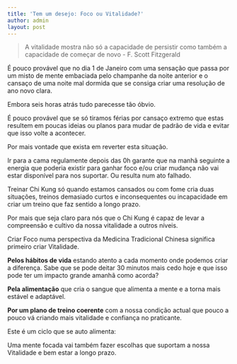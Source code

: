 ```yaml
---
title: 'Tem um desejo: Foco ou Vitalidade?'
author: admin
layout: post
---
```

>A vitalidade mostra não só a capacidade de persistir como também a capacidade de começar de novo - F. Scott Fitzgerald

É pouco provável que no dia 1 de Janeiro com uma sensação que passa por um misto de mente embaciada pelo champanhe da noite anterior e o cansaço de uma noite mal dormida que se consiga criar uma resolução de ano novo clara.

Embora seis horas atrás tudo parecesse tão óbvio.

É pouco provável que se só tiramos férias por cansaço extremo que estas resultem em poucas ideias ou planos para mudar de padrão de vida e evitar que isso volte a acontecer.

Por mais vontade que exista em reverter esta situação.

Ir para a cama regulamente depois das 0h garante que na manhã seguinte a energia que poderia existir para ganhar foco e/ou criar mudança não vai estar disponível para nos suportar. Ou resulta num ato falhado.

Treinar Chi Kung só quando estamos cansados ou com fome cria duas situações, treinos demasiado curtos e inconsequentes ou incapacidade em criar um treino que faz sentido a longo prazo.

Por mais que seja claro para nós que o Chi Kung é capaz de levar a compreensão e cultivo da nossa vitalidade a outros níveis.

Criar Foco numa perspectiva da Medicina Tradicional Chinesa significa primeiro criar Vitalidade.

**Pelos hábitos de vida** estando atento a cada momento onde podemos criar a diferença. Sabe que se pode deitar 30 minutos mais cedo hoje e que isso pode ter um impacto grande amanhã como acorda?

**Pela alimentação** que cria o sangue que alimenta a mente e a torna mais estável e adaptável.

**Por um plano de treino coerente** com a nossa condição actual que pouco a pouco vá criando mais vitalidade e confiança no praticante.

Este é um ciclo que se auto alimenta:

Uma mente focada vai também fazer escolhas que suportam a nossa Vitalidade e bem estar a longo prazo.
